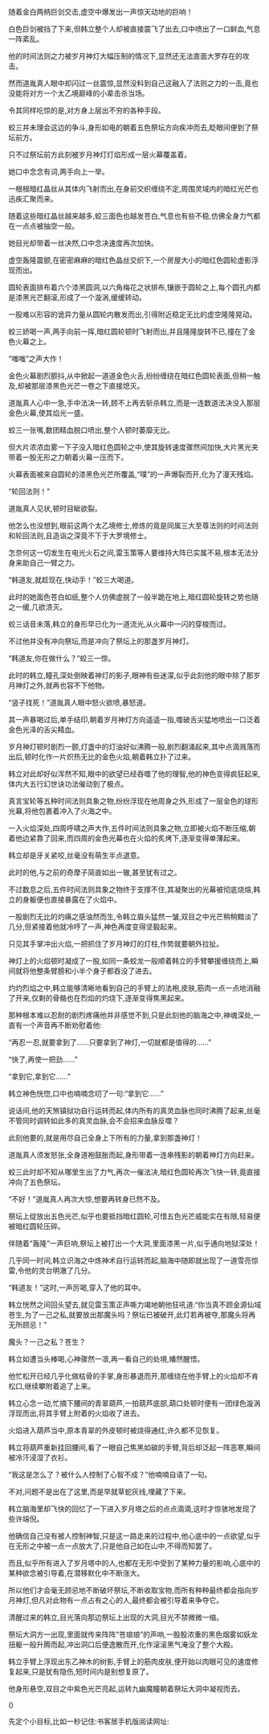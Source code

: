 
随着金白两柄巨剑交击,虚空中爆发出一声惊天动地的巨响！

白色巨剑被挡了下来,但韩立整个人却被直接震飞了出去,口中喷出了一口鲜血,气息一阵紊乱。

他的时间法则之力被岁月神灯大幅压制的情况下,显然还无法直面大罗存在的攻击。

然而道胤真人眼中却闪过一丝震惊,显然没料到自己这融入了法则之力的一击,竟也没能将对方一个太乙境巅峰的小辈击杀当场。

令其同样吃惊的是,对方身上层出不穷的各种手段。

蛟三并未理会这边的争斗,身形如电的朝着五色祭坛方向疾冲而去,眨眼间便到了祭坛前方。

只不过祭坛前方此刻被岁月神灯灯焰形成一层火幕覆盖着。

她口中念念有词,两手向上一举。

一根根暗红晶丝从其体内飞射而出,在身前交织缠绕不定,周围灵域内的暗红光芒也迅疾汇聚而来。

随着这些暗红晶丝越来越多,蛟三面色也越发苍白,气息也有些不稳,仿佛全身力气都在一点点被抽空一般。

她目光却带着一丝决然,口中念决速度再次加快。

虚空轰隆震颤,在密密麻麻的暗红色晶丝交织下,一个房屋大小的暗红色圆轮虚影浮现而出。

圆轮表面排布着六个漆黑圆洞,以六角梅花之状排布,镶嵌于圆轮之上,每个圆孔内都是漆黑光芒翻滚,形成了一个漩涡,缓缓转动。

一股难以形容的诡异力量从圆轮内散发而出,引得附近稳定无比的虚空隆隆晃动。

蛟三娇喝一声,两手向前一挥,暗红圆轮顿时飞射而出,并且隆隆旋转不已,撞在了金色火幕之上。

“嗤嗤”之声大作！

金色火幕剧烈颤抖,从中掀起一道道金色火舌,纷纷缠绕在暗红色圆轮表面,但稍一触及,却被那层漆黑色光芒一卷之下直接熄灭。

道胤真人心中一急,手中法决一转,顾不上再去斩杀韩立,而是一连数道法决没入那层金色火幕,使其焰光一盛。

蛟三一张嘴,数团精血脱口喷出,整个人顿时萎靡无比。

但大片浓浓血雾一下子没入暗红色圆轮之中,使其旋转速度骤然间加快,大片黑光夹带着一股无形之力朝着火幕一压而下。

火幕表面被来自圆轮的漆黑色光芒所覆盖,“噗”的一声爆裂而开,化为了漫天残焰。

“轮回法则！”

道胤真人见状,顿时目眦欲裂。

他怎么也没想到,眼前这两个太乙境修士,修炼的竟是同属三大至尊法则的时间法则和轮回法则,且造诣之深竟不下于大罗境修士。

怎奈何这一切发生在电光火石之间,雷玉策等人要维持大阵已实属不易,根本无法分身来助自己一臂之力。

“韩道友,就趁现在,快动手！”蛟三大喝道。

此时的她面色苍白如纸,整个人仿佛虚脱了一般半跪在地上,暗红圆轮旋转之势也随之一缓,几欲溃灭。

蛟三话音未落,韩立的身形早已化为一道流光,从火幕中一闪的穿梭而过。

不过他并没有冲向祭坛,而是冲向了祭坛上的那盏岁月神灯。

“韩道友,你在做什么？”蛟三一惊。

此时的韩立,瞳孔深处倒映着神灯的影子,眼神有些迷濛,似乎此刻他的眼中除了那岁月神灯之外,就再也容不下他物。

“竖子找死！”道胤真人眼中怒火欲喷,暴怒道。

其一声暴喝过后,单手结印,朝着岁月神灯方向遥遥一指,噬破舌尖猛地喷出一口泛着金色光泽的舌尖精血。

岁月神灯顿时剧烈一颤,灯盏中的灯油好似沸腾一般,剧烈翻涌起来,其中点滴溅落而出后,顿时化作一片炽热无比的金色火焰,朝着韩立扑了过来。

韩立对此却好似浑然不知,眼中的欲望已经吞噬了他的理智,他的神色变得疯狂起来,体内大五行幻世诀功法催动到了极点。

真言宝轮等五种时间法则具象之物,纷纷浮现在他周身之外,形成了一层金色的球形光幕,将他包裹着冲入了火海之中。

一入火焰深处,四周呼啸之声大作,五件时间法则具象之物,立即被火焰不断压缩,朝着他边紧靠了回来,而四周的金色光幕也在火焰的炙烤下,逐渐变得单薄起来。

韩立却是牙关紧咬,丝毫没有萌生半点退意。

此时的他,与之前的奇摩子简直如出一辙,甚至犹有过之。

不过数息之后,五件时间法则具象之物终于支撑不住,其凝聚出的光幕被彻底烧熔,韩立的身躯便也直接暴露在了火焰中。

一股剧烈无比的灼痛之感油然而生,令韩立眉头猛然一皱,双目之中光芒稍稍黯淡了几分,但紧接着他就冷哼了一声,神色再度变得坚毅起来。

只见其手掌冲出火焰,一把抓住了岁月神灯的灯柱,作势就要朝外拉扯。

神灯上的火焰顿时凝成了一股,如同一条蛟龙一般顺着韩立的手臂攀援缠绕而上,瞬间就将他整条臂膀和小半个身子都吞没了进去。

灼灼烈焰之中,韩立能够清晰地看到自己的手臂上的法袍,皮肤,筋肉一点一点地消融了开来,仅剩的骨骼也在烈焰的灼烧下,逐渐变得焦黑起来。

那种根本难以忍耐的剧烈疼痛他并非感觉不到,只是此刻他的脑海之中,神魂深处,一直有一个声音再不断劝慰着他:

“再忍一忍,就要拿到了……只要拿到了神灯,一切就都是值得的……”

“快了,再使一把劲……”

“拿到它,拿到它……”

韩立神色恍惚,口中也喃喃念叨了一句:“拿到它……”

说话间,他的天煞镇狱功自行运转而起,体内所有的真灵血脉也同时沸腾了起来,丝毫不管同时调转如此多的真灵血脉,会不会招来血脉反噬？

此刻他要的,就是用尽自己全身上下所有的力量,拿到那盏神灯！

道胤真人须发怒张,全身道袍鼓胀而起,身形带着一连串残影的朝着神灯方向赶来。

蛟三此时却不知从哪里生出了力气,再次一催法决,暗红色圆轮再次飞快一转,竟直接冲向了五色祭坛。

“不好！”道胤真人再次大惊,想要再转身已然不及。

祭坛上绽放出五色光芒,似乎也要抵挡暗红圆轮,可惜五色光芒威能实在有限,轻易便被暗红圆轮压碎。

伴随着“轰隆”一声巨响,祭坛上被打出一个大洞,里面漆黑一片,似乎通向地狱深处！

几乎同一时间,韩立识海之中炼神术自行运转而起,脑海中随即就出现了一道雪亮惊雷,令他的灵台明澈了几分。

“韩道友！”这时,一声厉喝,穿入了他的耳中。

韩立恍然之间回头望去,就见雷玉策正声嘶力竭地朝他狂吼道:“你当真不顾金源仙域苍生,为了一己之私,就要放出那魔头吗？祭坛已被破开,此灯若再被夺,那魔头将再无所顾忌！”

魔头？一己之私？苍生？

韩立如遭当头棒喝,心神骤然一凛,再一看自己的处境,幡然醒悟。

他忙松开已经几乎化做枯骨的手掌,身形暴退而开,那缠绕在他手臂上的火焰却不肯松口,继续攀附着追了上来。

韩立心念一动,忙摘下腰间的青翠葫芦,一拍葫芦底部,葫口处顿时便有一团绿色漩涡浮现而出,将其手臂上附着的火焰收了进去。

火焰进入葫芦当中,原本青翠的外皮顿时被烧得通红,许久都不见恢复。

韩立将葫芦重新挂回腰间,看了一眼自己焦黑如碳的手臂,背后却泛起一阵恶寒,瞬间被冷汗浸湿了衣衫。

“我这是怎么了？被什么人控制了心智不成？”他喃喃自语了一句。

不对,问题不是出在了这里,而是早就草蛇灰线,埋藏了下来。

韩立脑海里却飞快的回忆了一下进入岁月塔之后的点点滴滴,这时才惊骇地发现了些许端倪。

他确信自己没有被人控制神智,只是这一路走来的过程中,他心底中的一点欲望,似乎在无形之中被一点一点放大了,只是他自己如在山中,不得而知罢了。

而且,似乎所有进入了岁月塔中的人,也都在无形中受到了某种力量的影响,心底中的某种欲念被引导着,在潜移默化中不断涨大。

所以他们才会毫无顾忌地不断破坏祭坛,不断收取宝物,而所有种种最终都会指向岁月神灯,但凡对此物有一点占有之心的人,最终都会被引导着来争夺它。

清醒过来的韩立,目光落向那边祭坛上出现的大洞,目光不禁微微一缩。

祭坛大洞方一出现,里面就传来阵阵“苍琅琅”的声响,一股股浓重的黑色烟雾如妖龙扭躯一般升腾而起,冲出洞口后便逸散而开,化作滚滚黑气淹没了整个大殿。

韩立手臂上浮现出东乙神木的树影,手臂上的筋肉皮肤,便开始以肉眼可见的速度修复起来,只是犹有隐伤,短时间内是别想复原了。

他身形悬空,双目之中紫色光芒亮起,运转九幽魔瞳朝着祭坛大洞中凝视而去。

()

先定个小目标,比如一秒记住:书客居手机版阅读网址: